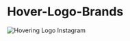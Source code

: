 # Hover-Logo-Brands
 ![Hovering Logo Instagram]([https://drive.google.com/file/d/1CZakcq8oLUYe-hJwkXKBYGRc349nMqbo/view?usp=sharing)
